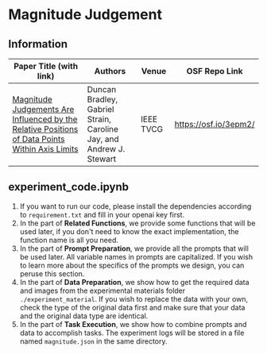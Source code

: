 # Magnitude Judgement

## Information

| Paper Title (with link)                                                                                           | Authors   | Venue     | OSF Repo Link |
|--------------------------------------------------------------------------------------------------------------------|-----------|-----------|----------------|
| [Magnitude Judgements Are Influenced by the Relative Positions of Data Points Within Axis Limits](https://doi.org/10.1109/TVCG.2024.3364069)              |Duncan Bradley, Gabriel Strain, Caroline Jay, and Andrew J. Stewart           |IEEE TVCG           |<https://osf.io/3epm2/>                |

## experiment_code.ipynb

1. If you want to run our code, please install the dependencies according to `requirement.txt` and fill in your openai key first.
2. In the part of **Related Functions**, we provide some functions that will be used later, if you don't need to know the exact implementation, the function name is all you need.
3. In the part of **Prompt Preparation**, we provide all the prompts that will be used later. All variable names in prompts are capitalized. If you wish to learn more about the specifics of the prompts we design, you can peruse this section.
4. In the part of **Data Preparation**, we show how to get the required data and images from the experimental materials folder `./experiment_material`. If you wish to replace the data with your own, check the type of the original data first and make sure that your data and the original data type are identical.
5. In the part of **Task Execution**, we show how to combine prompts and data to accomplish tasks. The experiment logs will be stored in a file named `magnitude.json` in the same directory.
